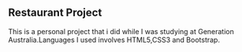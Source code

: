 ## Restaurant Project

This is a personal project that i did while I was studying at Generation Australia.Languages I used involves HTML5,CSS3 and Bootstrap.
